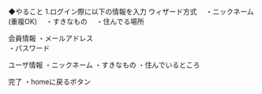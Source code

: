 
◆やること
1.ログイン際に以下の情報を入力 ウィザード方式
　・ニックネーム(重複OK)
　・すきなもの
　・住んでる場所


会員情報
・メールアドレス     
・パスワード

ユーザ情報
・ニックネーム
・すきなもの
・住んでいるところ

完了
・homeに戻るボタン